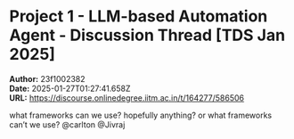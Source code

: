 # Project 1 - LLM-based Automation Agent - Discussion Thread [TDS Jan 2025]

**Author:** 23f1002382  
**Date:** 2025-01-27T01:27:41.658Z  
**URL:** https://discourse.onlinedegree.iitm.ac.in/t/164277/586506

what frameworks can we use? hopefully anything?
or what frameworks can’t we use?
@carlton @Jivraj
